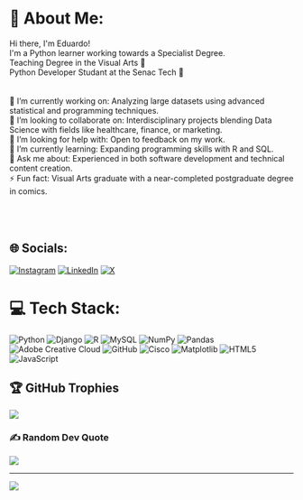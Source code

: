 # 💫 About Me:
Hi there, I'm Eduardo! <br>I'm a Python learner working towards a Specialist Degree.<br>Teaching Degree in the Visual Arts 🎨<br>Python Developer Studant at the Senac Tech 🚀<br><br><br>🔭 I’m currently working on: Analyzing large datasets using advanced statistical and programming techniques.<br>👯 I’m looking to collaborate on: Interdisciplinary projects blending Data Science with fields like healthcare, finance, or marketing.<br>🤝 I’m looking for help with: Open to feedback on my work.<br>🌱 I’m currently learning: Expanding programming skills with R and SQL.<br>💬 Ask me about: Experienced in both software development and technical content creation.<br>⚡ Fun fact: Visual Arts graduate with a near-completed postgraduate degree in comics.<br><br><br><br>


## 🌐 Socials:
[![Instagram](https://img.shields.io/badge/Instagram-%23E4405F.svg?logo=Instagram&logoColor=white)](https://instagram.com/dussilveira) [![LinkedIn](https://img.shields.io/badge/LinkedIn-%230077B5.svg?logo=linkedin&logoColor=white)](https://linkedin.com/in/dussilveira) [![X](https://img.shields.io/badge/X-black.svg?logo=X&logoColor=white)](https://x.com/dussilveira) 

# 💻 Tech Stack:
![Python](https://img.shields.io/badge/python-3670A0?style=flat&logo=python&logoColor=ffdd54) ![Django](https://img.shields.io/badge/django-%23092E20.svg?style=flat&logo=django&logoColor=white) ![R](https://img.shields.io/badge/r-%23276DC3.svg?style=flat&logo=r&logoColor=white) ![MySQL](https://img.shields.io/badge/mysql-4479A1.svg?style=flat&logo=mysql&logoColor=white) ![NumPy](https://img.shields.io/badge/numpy-%23013243.svg?style=flat&logo=numpy&logoColor=white) ![Pandas](https://img.shields.io/badge/pandas-%23150458.svg?style=flat&logo=pandas&logoColor=white) ![Adobe Creative Cloud](https://img.shields.io/badge/Adobe%20Creative%20Cloud-DA1F26.svg?style=flat&logo=Adobe%20Creative%20Cloud&logoColor=white) ![GitHub](https://img.shields.io/badge/github-%23121011.svg?style=flat&logo=github&logoColor=white) ![Cisco](https://img.shields.io/badge/cisco-%23049fd9.svg?style=flat&logo=cisco&logoColor=black) ![Matplotlib](https://img.shields.io/badge/Matplotlib-%23ffffff.svg?style=flat&logo=Matplotlib&logoColor=black) ![HTML5](https://img.shields.io/badge/html5-%23E34F26.svg?style=flat&logo=html5&logoColor=white) ![JavaScript](https://img.shields.io/badge/javascript-%23323330.svg?style=flat&logo=javascript&logoColor=%23F7DF1E)
<!--# 📊 GitHub Stats:-->
<!--![](https://github-readme-stats.vercel.app/api?username=dussilveira&theme=dark&hide_border=true&include_all_commits=false&count_private=false)<br/>-->
<!--![](https://github-readme-streak-stats.herokuapp.com/?user=dussilveira&theme=dark&hide_border=true)<br/>-->
<!--![](https://github-readme-stats.vercel.app/api/top-langs/?username=dussilveira&theme=dark&hide_border=true&include_all_commits=false&count_private=false&layout=compact)-->

## 🏆 GitHub Trophies
![](https://github-profile-trophy.vercel.app/?username=dussilveira&theme=tokyonight&no-frame=false&no-bg=true&margin-w=4)

### ✍️ Random Dev Quote
![](https://quotes-github-readme.vercel.app/api?type=horizontal&theme=tokyonight)

---
[![](https://visitcount.itsvg.in/api?id=dussilveira&icon=0&color=6)](https://visitcount.itsvg.in)

<!-- Proudly created with GPRM ( https://gprm.itsvg.in ) -->
